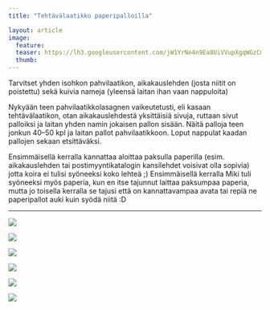 ```yaml
---
title: "Tehtävälaatikko paperipalloilla"

layout: article
image:
  feature:
  teaser: https://lh3.googleusercontent.com/jW1YrNe4n9Ea8UiVVupXgqWGzCmRFvSDGosvTgL0oWQ=w245
  thumb:
---
```


Tarvitset yhden isohkon pahvilaatikon, aikakauslehden (josta niitit on poistettu) sekä kuivia nameja (yleensä laitan ihan vaan nappuloita)

Nykyään teen pahvilaatikkolasagnen vaikeutetusti, eli kasaan tehtävälaatikon, otan aikakauslehdestä yksittäisiä sivuja, ruttaan sivut palloiksi ja laitan yhden namin jokaisen pallon sisään. Näitä palloja teen jonkun 40–50 kpl ja laitan pallot pahvilaatikkoon. Loput nappulat kaadan pallojen sekaan etsittäväksi.

Ensimmäisellä kerralla kannattaa aloittaa paksulla paperilla (esim. aikakauslehden tai postimyyntikatalogin kansilehdet voisivat olla sopivia) jotta koira ei tulisi syöneeksi koko lehteä ;) Ensimmäisellä kerralla Miki tuli syöneeksi myös paperia, kun en itse tajunnut laittaa paksumpaa paperia, mutta jo toisella kerralla se tajusi että on kannattavampaa avata tai repiä ne paperipallot auki kuin syödä niitä :D

---

![](https://lh3.googleusercontent.com/hTm-z04GI6pMcdabLEeZooYh3t2VwYfK51cATp5EmW0=w800)

![](https://lh3.googleusercontent.com/hPJ6slE21VwC1vQtfLsrzCfPAPQgihDpycZ2Bnrt_Ks=w800)

![](https://lh3.googleusercontent.com/jn5SpKcgafvKW2o8X8kpBFkWSG8c9zGTFhcBcJJd5Ic=w800)

![](https://lh3.googleusercontent.com/MQTG-AsD8qNRpk53FVuwZggXUevK4c7jGt4KLSCp9HU=w800)

![](https://lh3.googleusercontent.com/lfmvt21TSY7rtu3OPB3MYTL7_vJbKjXKTn7uapLOZrM=w800)

![](https://lh3.googleusercontent.com/OVc9lRA4p_MKnIJyqORpnQkUxPjbU7lqNcHOKcPMRHY=w800)
